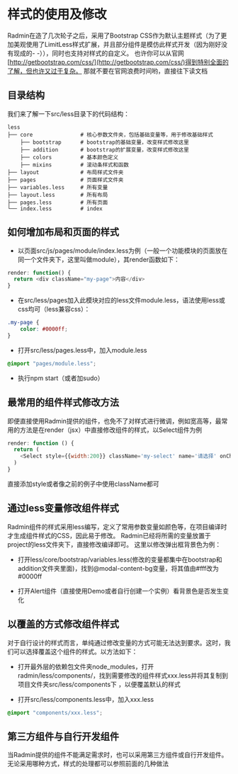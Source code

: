 # 样式的使用及修改

Radmin在造了几次轮子之后，采用了Bootstrap CSS作为默认主题样式（为了更加美观使用了LimitLess样式扩展，并且部分组件是模仿此样式开发（因为刚好没有现成的- -）），同时也支持对样式的自定义。
也许你可以从官网[http://getbootstrap.com/css/](http://getbootstrap.com/css/)得到特别全面的了解，但也许又过于复杂。
那就不要在官网浪费时间哟，直接往下读文档

## 目录结构
我们来了解一下src/less目录下的代码结构：

```
less
├── core               # 核心参数文件夹，包括基础变量等，用于修改基础样式
    ├── bootstrap      # bootstrap的基础变量，改变样式修改这里
    ├── addition       # bootstrap的扩展变量，改变样式修改这里
    ├── colors         # 基本颜色定义
    ├── mixins         # 滚动条样式和函数
├── layout             # 布局样式文件夹
├── pages              # 页面样式文件夹
├── variables.less     # 所有变量
├── layout.less        # 所有布局
├── pages.less         # 所有页面
└── index.less         # index
```

## 如何增加布局和页面的样式

* 以页面src/js/pages/module/index.less为例（一般一个功能模块的页面放在同一个文件夹下，这里叫做module），其render函数如下：

```js
render: function() {
  return <div className="my-page">内容</div>
}
```

* 在src/less/pages加入此模块对应的less文件module.less，语法使用less或css均可（less兼容css）：

```css
.my-page {
    color: #0000ff;
}
```

* 打开src/less/pages.less中，加入module.less

```css
@import "pages/module.less";
```

* 执行npm start（或者加sudo）

## 最常用的组件样式修改方法

即便直接使用Radmin提供的组件，也免不了对样式进行微调，例如宽高等，最常用的方法是在render（jsx）中直接修改组件的样式，以Select组件为例

```js
render: function () {
  return (
    <Select style={{width:200}} className='my-select' name='请选择' onChange={this._onChange} options={[{ name: '苹果', value: '0' }, { name: '梨子', value: '1' }, { name: '香蕉', value: '2' }]} />
  )
}
```

直接添加style或者像之前的例子中使用className都可

## 通过less变量修改组件样式

Radmin组件的样式采用less编写，定义了常用参数变量如颜色等，在项目编译时才生成组件样式的CSS，因此易于修改。
Radmin已经将所需的变量放置于project的less文件夹下，直接修改编译即可。
这里以修改弹出框背景色为例：

* 打开less/core/bootstrap/variables.less(修改的变量都集中在bootstrap和addition文件夹里面)，找到@modal-content-bg变量，将其值由#fff改为#0000ff

* 打开Alert组件（直接使用Demo或者自行创建一个实例）看背景色是否发生变化

## 以覆盖的方式修改组件样式

对于自行设计的样式而言，单纯通过修改变量的方式可能无法达到要求。这时，我们可以选择覆盖这个组件的样式。以方法如下：

* 打开最外层的依赖包文件夹node_modules，打开radmin/less/components/，找到需要修改的组件样式xxx.less并将其复制到项目文件夹src/less/components下
，以便覆盖默认的样式

* 打开src/less/components.less中，加入xxx.less

```css
@import "components/xxx.less";
```

## 第三方组件与自行开发组件

当Radmin提供的组件不能满足需求时，也可以采用第三方组件或自行开发组件。无论采用哪种方式，样式的处理都可以参照前面的几种做法